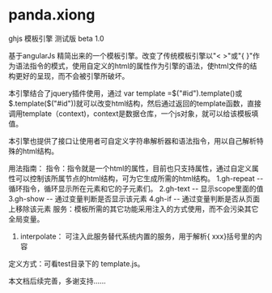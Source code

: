 panda.xiong
====
ghjs 模板引擎 测试版 beta 1.0

基于angularJs 精简出来的一个模板引擎。改变了传统模板引擎以"< >"或"{ }"作为语法指令的模式，使用自定义的html的属性作为引擎的语法，使html文件的结构更好的呈现，而不会被引擎所破坏。

本引擎结合了jquery插件使用，通过
var template =$("#id").template()或$.template($("#id"))就可以改变html结构，然后通过返回的template函数，直接调用template（context)，context是数据仓库，一个js对象，就可以给该模板填值。

本引擎也提供了接口让使用者可自定义字符串解析器和语法指令，用以自己解析特殊的html结构。

用法指南：
指令：指令就是一个html的属性，目前也只支持属性，通过自定义属性可以控制该所属节点的html结构，可为它生成所需的html结构。
  1.gh-repeat -- 循环指令，循环显示所在元素和它的子元素们。
  2.gh-text -- 显示scope里面的值
  3.gh-show -- 通过变量判断是否显示该元素
  4.gh-if -- 通过变量判断是否从页面上移除该元素
服务：模板所需的其它功能采用注入的方式使用，而不会污染其它全局变量。
  1. interpolate： 可注入此服务替代系统内置的服务，用于解析{ xxx}括号里的内容
  
定义方式：可看test目录下的 template.js。


本文档后续完善，多谢支持......

